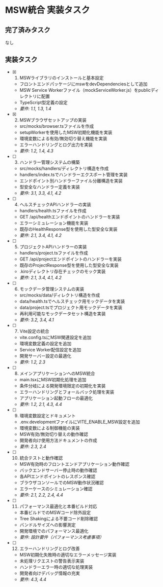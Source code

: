 # MSW統合 実装タスク

## 完了済みタスク

なし

## 実装タスク

- [x] 1. MSWライブラリのインストールと基本設定
  - フロントエンドパッケージにmswをdevDependenciesとして追加
  - MSW Service Workerファイル（mockServiceWorker.js）をpublicディレクトリに配置
  - TypeScript型定義の設定
  - _要件: 1.1, 1.3, 1.4_

- [x] 2. MSWブラウザセットアップの実装
  - src/mocks/browser.tsファイルを作成
  - setupWorkerを使用したMSW初期化機能を実装
  - 環境変数による有効/無効切り替え機能を実装
  - エラーハンドリングとログ出力を実装
  - _要件: 1.2, 1.4, 4.3_

- [ ] 3. ハンドラー管理システムの構築
  - src/mocks/handlers/ディレクトリ構造を作成
  - handlers/index.tsでハンドラーエクスポート管理を実装
  - エンドポイント別ハンドラーファイル分離構造を実装
  - 型安全なハンドラー定義を実装
  - _要件: 3.1, 3.3, 4.1, 4.2_

- [ ] 4. ヘルスチェックAPIハンドラーの実装
  - handlers/health.tsファイルを作成
  - GET /api/healthエンドポイントのハンドラーを実装
  - エラーシミュレーション機能を実装
  - 既存のHealthResponse型を使用した型安全な実装
  - _要件: 2.1, 3.4, 4.1, 4.2_

- [ ] 5. プロジェクトAPIハンドラーの実装
  - handlers/project.tsファイルを作成
  - GET /api/projectエンドポイントのハンドラーを実装
  - 既存のProjectResponse型を使用した型安全な実装
  - .kiroディレクトリ存在チェックのモック実装
  - _要件: 2.1, 3.4, 4.1, 4.2_

- [ ] 6. モックデータ管理システムの実装
  - src/mocks/data/ディレクトリ構造を作成
  - data/health.tsでヘルスチェック用モックデータを実装
  - data/project.tsでプロジェクト用モックデータを実装
  - 再利用可能なモックデータセット構造を実装
  - _要件: 3.2, 3.4, 4.1_

- [ ] 7. Vite設定の統合
  - vite.config.tsにMSW関連設定を追加
  - 環境変数定義の設定を追加
  - Service Worker配信設定を追加
  - 開発サーバー設定の最適化
  - _要件: 1.2, 2.3_

- [ ] 8. メインアプリケーションへのMSW統合
  - main.tsxにMSW初期化処理を追加
  - 条件分岐による開発環境限定の初期化を実装
  - エラーハンドリングとフォールバック処理を実装
  - アプリケーション起動フローの最適化
  - _要件: 1.2, 2.1, 4.3, 4.4_

- [ ] 9. 環境変数設定とドキュメント
  - .env.developmentファイルにVITE_ENABLE_MSW設定を追加
  - 環境変数による制御機能の実装
  - MSW有効/無効切り替えの動作確認
  - 開発者向け使用方法ドキュメントの作成
  - _要件: 2.3, 2.4_

- [ ] 10. 統合テストと動作確認
  - MSW有効時のフロントエンドアプリケーション動作確認
  - バックエンドサーバー停止時の動作確認
  - 各APIエンドポイントのレスポンス確認
  - ブラウザコンソールでのMSW動作状況確認
  - エラーケースのシミュレーション確認
  - _要件: 2.1, 2.2, 2.4, 4.4_

- [ ] 11. パフォーマンス最適化と本番ビルド対応
  - 本番ビルドでのMSWコード除外設定
  - Tree Shakingによる不要コード削除確認
  - バンドルサイズへの影響測定
  - 開発環境でのパフォーマンス最適化
  - _要件: 設計要件（パフォーマンス考慮事項）_

- [ ] 12. エラーハンドリングとログ改善
  - MSW初期化失敗時の適切なエラーメッセージ実装
  - 未処理リクエストの警告表示実装
  - ハンドラーエラー時の適切な処理実装
  - 開発者向けデバッグ情報の充実
  - _要件: 4.3, 4.4_
